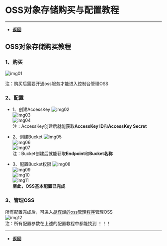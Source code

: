 # OSS对象存储购买与配置教程

---

- [**返回**](https://github.com/karl1901/server/blob/master/README.MD)  

## OSS对象存储购买教程

### 1、购买

![img01](img/oss/微信截图_20210815123400.png)  

注：购买后需要开通oss服务才能进入控制台管理OSS  

### 2、配置

- 1、创建AccessKey
![img02](img/oss/微信截图_20210815135418.png)  
![img03](img/oss/微信截图_20210815135455.png)  
![img04](img/oss/微信截图_20210815135553.png)  
注：AccessKey创建后就能获取**AccessKey ID**和**AccessKey Secret**  

- 2、创建Bucket
![img05](img/oss/微信截图_20210815135656.png)  
![img06](img/oss/微信截图_20210815140006.png)  
![img07](img/oss/微信截图_20210815140255.png)  
注：Bucket创建后就能获取**Endpoint**和**Bucket名称**  
- 3、配置Bucket权限
![img08](img/oss/微信截图_20210815140551.png)  
![img09](img/oss/微信截图_20210815140740.png)  
![img10](img/oss/微信截图_20210815140958.png)  
![img11](img/oss/微信截图_20210815141254.png)  
**至此，OSS基本配置已完成**  

### 3、管理OSS

所有配置完成后，可进入[胡辉煜的oss管理程序](https://huhuiyu.top/oss-manage-ui/)管理OSS  
![img12](img/oss/微信截图_20210815143005.png)  
注：所有配置参数在上述的配置教程中都能找到 ！！！  

---

- [**返回**](https://github.com/karl1901/server/blob/master/README.MD)  
